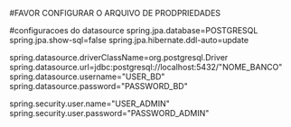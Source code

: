#FAVOR CONFIGURAR O ARQUIVO DE PRODPRIEDADES

#configuracoes do datasource
spring.jpa.database=POSTGRESQL
spring.jpa.show-sql=false
spring.jpa.hibernate.ddl-auto=update

spring.datasource.driverClassName=org.postgresql.Driver
spring.datasource.url=jdbc:postgresql://localhost:5432/"NOME_BANCO"
spring.datasource.username="USER_BD"
spring.datasource.password="PASSWORD_BD"

spring.security.user.name="USER_ADMIN"
spring.security.user.password="PASSWORD_ADMIN"

 


